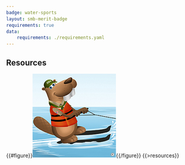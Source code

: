 ```yaml
---
badge: water-sports
layout: smb-merit-badge
requirements: true
data:
    requirements: ./requirements.yaml
---
```


## Resources

{{#figure}}<img src="water-sports-bucky.jpg" class="W(100%)" />{{/figure}}
{{>resources}}
